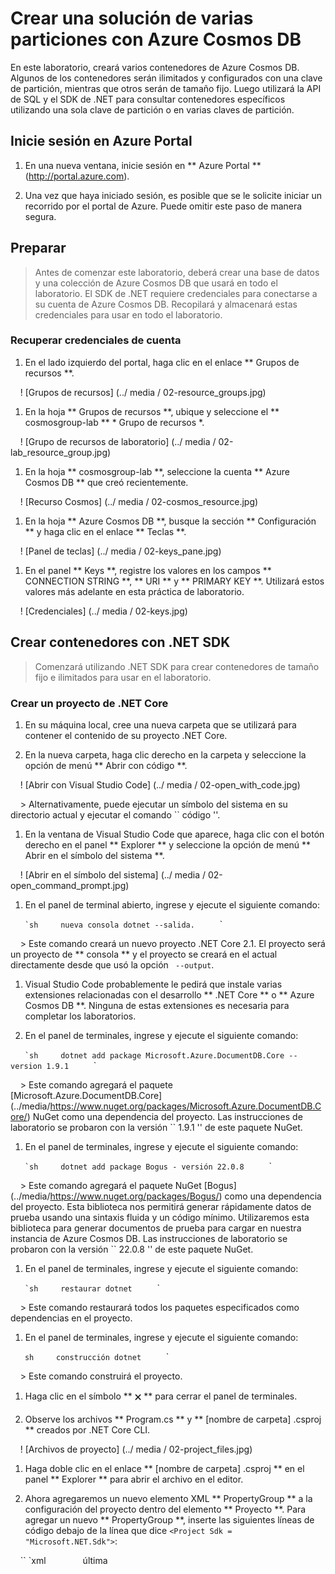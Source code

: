 # Crear una solución de varias particiones con Azure Cosmos DB

En este laboratorio, creará varios contenedores de Azure Cosmos DB. Algunos de los contenedores serán ilimitados y configurados con una clave de partición, mientras que otros serán de tamaño fijo. Luego utilizará la API de SQL y el SDK de .NET para consultar contenedores específicos utilizando una sola clave de partición o en varias claves de partición.

## Inicie sesión en Azure Portal

1. En una nueva ventana, inicie sesión en ** Azure Portal ** (<http://portal.azure.com>).

1. Una vez que haya iniciado sesión, es posible que se le solicite iniciar un recorrido por el portal de Azure. Puede omitir este paso de manera segura.

## Preparar

> Antes de comenzar este laboratorio, deberá crear una base de datos y una colección de Azure Cosmos DB que usará en todo el laboratorio. El SDK de .NET requiere credenciales para conectarse a su cuenta de Azure Cosmos DB. Recopilará y almacenará estas credenciales para usar en todo el laboratorio.

### Recuperar credenciales de cuenta

1. En el lado izquierdo del portal, haga clic en el enlace ** Grupos de recursos **.

    ! [Grupos de recursos] (../ media / 02-resource_groups.jpg)

1. En la hoja ** Grupos de recursos **, ubique y seleccione el ** cosmosgroup-lab ** * Grupo de recursos *.

    ! [Grupo de recursos de laboratorio] (../ media / 02-lab_resource_group.jpg)

1. En la hoja ** cosmosgroup-lab **, seleccione la cuenta ** Azure Cosmos DB ** que creó recientemente.

    ! [Recurso Cosmos] (../ media / 02-cosmos_resource.jpg)

1. En la hoja ** Azure Cosmos DB **, busque la sección ** Configuración ** y haga clic en el enlace ** Teclas **.

    ! [Panel de teclas] (../ media / 02-keys_pane.jpg)

1. En el panel ** Keys **, registre los valores en los campos ** CONNECTION STRING **, ** URI ** y ** PRIMARY KEY **. Utilizará estos valores más adelante en esta práctica de laboratorio.

    ! [Credenciales] (../ media / 02-keys.jpg)

## Crear contenedores con .NET SDK

> Comenzará utilizando .NET SDK para crear contenedores de tamaño fijo e ilimitados para usar en el laboratorio.

### Crear un proyecto de .NET Core

1. En su máquina local, cree una nueva carpeta que se utilizará para contener el contenido de su proyecto .NET Core.

1. En la nueva carpeta, haga clic derecho en la carpeta y seleccione la opción de menú ** Abrir con código **.

    ! [Abrir con Visual Studio Code] (../ media / 02-open_with_code.jpg)

    > Alternativamente, puede ejecutar un símbolo del sistema en su directorio actual y ejecutar el comando `` código ''.

1. En la ventana de Visual Studio Code que aparece, haga clic con el botón derecho en el panel ** Explorer ** y seleccione la opción de menú ** Abrir en el símbolo del sistema **.

    ! [Abrir en el símbolo del sistema] (../ media / 02-open_command_prompt.jpg)

1. En el panel de terminal abierto, ingrese y ejecute el siguiente comando:

    `` `sh
    nueva consola dotnet --salida.
    `` `

    > Este comando creará un nuevo proyecto .NET Core 2.1. El proyecto será un proyecto de ** consola ** y el proyecto se creará en el actual directamente desde que usó la opción `` --output``.

1. Visual Studio Code probablemente le pedirá que instale varias extensiones relacionadas con el desarrollo ** .NET Core ** o ** Azure Cosmos DB **. Ninguna de estas extensiones es necesaria para completar los laboratorios.

1. En el panel de terminales, ingrese y ejecute el siguiente comando:

    `` `sh
    dotnet add package Microsoft.Azure.DocumentDB.Core --version 1.9.1
    `` `

    > Este comando agregará el paquete [Microsoft.Azure.DocumentDB.Core] (../media/https://www.nuget.org/packages/Microsoft.Azure.DocumentDB.Core/) NuGet como una dependencia del proyecto. Las instrucciones de laboratorio se probaron con la versión `` 1.9.1 '' de este paquete NuGet.

1. En el panel de terminales, ingrese y ejecute el siguiente comando:

    `` `sh
    dotnet add package Bogus - versión 22.0.8
    `` `

    > Este comando agregará el paquete NuGet [Bogus] (../media/https://www.nuget.org/packages/Bogus/) como una dependencia del proyecto. Esta biblioteca nos permitirá generar rápidamente datos de prueba usando una sintaxis fluida y un código mínimo. Utilizaremos esta biblioteca para generar documentos de prueba para cargar en nuestra instancia de Azure Cosmos DB. Las instrucciones de laboratorio se probaron con la versión `` 22.0.8 '' de este paquete NuGet.

1. En el panel de terminales, ingrese y ejecute el siguiente comando:

    `` `sh
    restaurar dotnet
    `` `

    > Este comando restaurará todos los paquetes especificados como dependencias en el proyecto.

1. En el panel de terminales, ingrese y ejecute el siguiente comando:

    `` sh
    construcción dotnet
    `` `

    > Este comando construirá el proyecto.

1. Haga clic en el símbolo ** 🗙 ** para cerrar el panel de terminales.

1. Observe los archivos ** Program.cs ** y ** [nombre de carpeta] .csproj ** creados por .NET Core CLI.

    ! [Archivos de proyecto] (../ media / 02-project_files.jpg)

1. Haga doble clic en el enlace ** [nombre de carpeta] .csproj ** en el panel ** Explorer ** para abrir el archivo en el editor.

1. Ahora agregaremos un nuevo elemento XML ** PropertyGroup ** a la configuración del proyecto dentro del elemento ** Proyecto **. Para agregar un nuevo ** PropertyGroup **, inserte las siguientes líneas de código debajo de la línea que dice `` <Project Sdk = "Microsoft.NET.Sdk"> ``:

    `` `xml
    <Grupo de propiedades>
        <LangVersion> última </LangVersion>
    </PropertyGroup>
